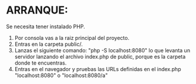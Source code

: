 # ARRANQUE:

Se necesita tener instalado PHP.

1. Por consola vas a la raiz principal del proyecto.
2. Entras en la carpeta public/.
3. Lanzas el siguiente comando: "php -S localhost:8080" lo que levanta un servidor lanzando el archivo index.php de public, porque es la carpeta donde te encuentras.
4. Entras en el navegador y pruebas las URLs definidas en el index.php "localhost:8080" o "localhost:8080/a"
